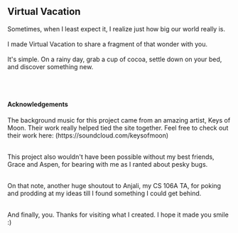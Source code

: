 <h2>Virtual Vacation</h2>
Sometimes, when I least expect it, I realize just how big our world really is.
</br></br>
I made Virtual Vacation to share a fragment of that wonder with you. 
</br></br>
It's simple. On a rainy day, grab a cup of cocoa, settle down on your bed, and discover something new.

</br></br>
<h4>Acknowledgements</h4>
The background music for this project came from an amazing artist, Keys of Moon. Their work really helped tied the site together. Feel free to check out their work here:
(https://soundcloud.com/keysofmoon)</br></br>

This project also wouldn't have been possible without my best friends, Grace and Aspen, for bearing with me as I ranted about pesky bugs.</br></br>

On that note, another huge shoutout to Anjali, my CS 106A TA, for poking and prodding at my ideas till I found something I could get behind.</br></br>

And finally, you. Thanks for visiting what I created. I hope it made you smile :)
